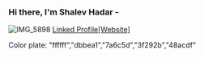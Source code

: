 ### Hi there, I'm Shalev Hadar - 

![IMG_5898](https://user-images.githubusercontent.com/76647060/148210836-29983288-e5e7-4754-8fd5-f6191fef29fb.PNG)
[Linked Profile[Website]](https://www.linkedin.com/in/shalev-hadar-30703b144/)

Color plate: "ffffff","dbbea1","7a6c5d","3f292b","48acdf"
